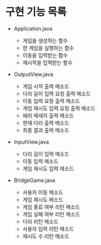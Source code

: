 # 구현 기능 목록

- Application.java
  - 게임을 생성하는 함수
  - 한 게임을 실행하는 함수
  - 이동을 입력받는 함수
  - 재시작을 입력받는 함수

- OutputView.java
  - 게임 시작 출력 메소드
  - 다리 길이 입력 요청 출력 메소드
  - 이동 입력 요청 출력 메소드
  - 게임 재시도 입력 요청 출력 메소드
  - 에러 메세지 출력 메소드
  - 현재 다리 출력 메소드
  - 최종 결과 출력 메소드

- InputView.java
  - 다리 길이 입력 메소드
  - 이동 입력 메소드
  - 게임 재시도 입력 메소드

- BridgeGame.java
  - 사용자 이동 메소드
  - 게임 재시도 메소드
  - 게임 종료 여부 리턴 메소드
  - 게임 실패 여부 리턴 메소드
  - 다리 리턴 메소드
  - 사용자 입력 리턴 메소드
  - 재시도 수 리턴 메소드
